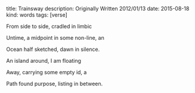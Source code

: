 title: Trainsway
description: Originally Written 2012/01/13
date: 2015-08-18
kind: words
tags: [verse]

<p class="verse-top">From side to side, cradled in limbic</p>
<p class="verse-mid"> Untime, a midpoint in some non-line, an</p>
<p class="verse-bot">Ocean half sketched, dawn in silence.</p>

<p class="verse-top">An island around, I am floating</p>
<p class="verse-mid">Away, carrying some empty id, a</p>
<p class="verse-bot verse-last">Path found purpose, listing in between.</p>

